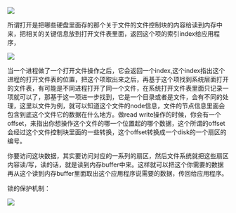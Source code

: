 ![](https://gitee.com/hxc8/images8/raw/master/img/202407191118257.jpg)

所谓打开是把哪些硬盘里面存的那个关于文件的文件控制块的内容给读到内存中来，把相关的关键信息放到打开文件表里面，返回这个项的索引index给应用程序，

![](https://gitee.com/hxc8/images8/raw/master/img/202407191118188.jpg)

当一个进程做了一个打开文件操作之后，它会返回一个index,这个index指出这个进程的打开文件表的位置，把这个项取出来之后，再基于这个项找到系统层面打开的文件表，有可能是不同进程打开了同一个文件，在系统打开文件表里面只记录一项就可以了，那基于这一项进一步找到，它是一个目录或者是文件，会有不同的处理，这里以文件为例，就可以知道这个文件的node信息，文件的节点信息里面会包含到底这个文件它的数据在什么地方。做read write操作的时候，你会有一个offset，来指出你想操作这个文件的哪一个位置起的哪个数据，这个所谓的offset会经过这个文件控制块里面的一些转换，这个offset转换成一个disk的一个扇区的编号。

你要访问这块数据，其实要访问对应的一系列的扇区，然后文件系统就把这些扇区内容读/写，读的话，就是读到内存buffer中来。这样就可以把这个你需要的数据再从这个读到内存buffer里面取出这个应用程序说需要的数据，传回给应用程序。

锁的保护机制：

![](https://gitee.com/hxc8/images8/raw/master/img/202407191118728.jpg)